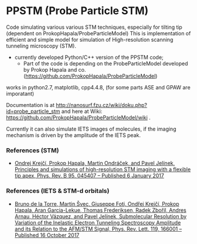 # PPSTM (Probe Particle STM)
Code simulating various various STM techniques, especially for tilting tip (dependent on ProkopHapala/ProbeParticleModel)
This is implementation of efficient and simple model for simulation of High-resolution scanning tunneling microscopy (STM).

* currently developed Python/C++ version of the PPSTM code; 
  * Part of the code is depending on the ProbeParticleModel developed by Prokop Hapala and co. (https://github.com/ProkopHapala/ProbeParticleModel)

works in python2.7, matplotlib, cpp4.4.8, (for some parts ASE and GPAW are imporatant)

Documentation is at http://nanosurf.fzu.cz/wiki/doku.php?id=probe_particle_stm and here at Wiki: https://github.com/ProkopHapala/ProbeParticleModel/wiki .

Currently it can also simulate IETS images of molecules, if the imaging mechanism is driven by the amplitude of the IETS peak.

### References (STM)
* [Ondrej Krejčí, Prokop Hapala, Martin Ondráček, and Pavel Jelínek, Principles and simulations of high-resolution STM imaging with a flexible tip apex, Phys. Rev. B 95, 045407 – Published 6 January 2017 ](https://journals.aps.org/prb/abstract/10.1103/PhysRevB.95.045407) 

### References (IETS & STM-d orbitals)
* [Bruno de la Torre, Martin Švec, Giuseppe Foti, Ondřej Krejčí, Prokop Hapala, Aran Garcia-Lekue, Thomas Frederiksen, Radek Zbořil, Andres Arnau, Héctor Vázquez, and Pavel Jelínek, Submolecular Resolution by Variation of the Inelastic Electron Tunneling Spectroscopy Amplitude and its Relation to the AFM/STM Signal, Phys. Rev. Lett. 119, 166001 – Published 16 October 2017](https://journals.aps.org/prl/abstract/10.1103/PhysRevLett.119.166001)
